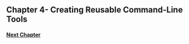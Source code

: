 ## Chapter 4- Creating Reusable Command-Line Tools


#### [Next Chapter](https://github.com/kuberiitb/learnings/blob/master/data_science_at_command_line/chapter05.md)
